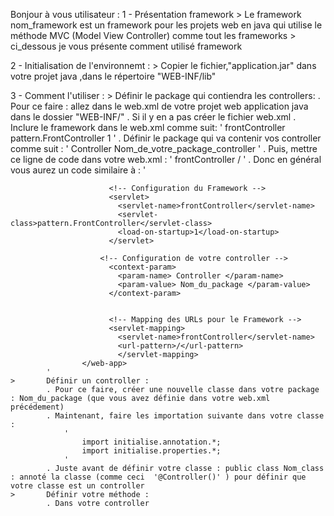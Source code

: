 Bonjour à vous utilisateur : 
1 - Présentation framework 
    > Le framework nom_framework est un framework pour les projets web en java qui utilise le méthode MVC (Model View Controller) comme tout les frameworks
    > ci_dessous je vous présente comment utilisé framework  
    
2 - Initialisation de l'environnemt : 
    > Copier le fichier,"application.jar" dans votre projet java ,dans le répertoire "WEB-INF/lib"
    
3 - Comment l'utiliser : 
    >   Définir le package qui contiendra les controllers: 
        . Pour ce faire : allez dans le web.xml de votre projet web application java dans le dossier "WEB-INF/"
        . Si il y en a pas créer le fichier web.xml 
        . Inclure le framework dans le web.xml comme suit: 
            '
              <servlet>
                <servlet-name>frontController</servlet-name>
                <servlet-class>pattern.FrontController</servlet-class>
                <load-on-startup>1</load-on-startup>
              </servlet> 
              '
        . Définir le package qui va contenir vos controller comme suit : 
            '
                <context-param>
                    <param-name> Controller </param-name>
                    <param-value> Nom_de_votre_package_controller </param-value>
                </context-param>
            '
        . Puis, mettre ce ligne de code dans votre web.xml : 
            '
                <servlet-mapping>
                    <servlet-name>frontController</servlet-name>
                    <url-pattern>/</url-pattern>
                </servlet-mapping>
            '
        . Donc en général vous aurez un code similaire à : 
            '
                <?xml version="1.0" encoding="UTF-8"?>
                    <web-app xmlns="http://xmlns.jcp.org/xml/ns/javaee"
                         xmlns:xsi="http://www.w3.org/2001/XMLSchema-instance"
                         xsi:schemaLocation="http://xmlns.jcp.org/xml/ns/javaee
                                 http://xmlns.jcp.org/xml/ns/javaee/web-app_4_0.xsd"
                             version="4.0">

                          <!-- Configuration du Framework -->
                          <servlet>
                            <servlet-name>frontController</servlet-name>
                            <servlet-class>pattern.FrontController</servlet-class>
                            <load-on-startup>1</load-on-startup>
                          </servlet>

                        <!-- Configuration de votre controller -->
                          <context-param>
                            <param-name> Controller </param-name>
                            <param-value> Nom_du_package </param-value>
                          </context-param>


                          <!-- Mapping des URLs pour le Framework -->
                          <servlet-mapping>
                            <servlet-name>frontController</servlet-name>
                            <url-pattern>/</url-pattern>
                            </servlet-mapping>
                    </web-app>
            '
    >       Définir un controller : 
            . Pour ce faire, créer une nouvelle classe dans votre package : Nom_du_package (que vous avez définie dans votre web.xml précédement)
            . Maintenant, faire les importation suivante dans votre classe : 
                '
                    import initialise.annotation.*;
                    import initialise.properties.*;
                '
            . Juste avant de définir votre classe : public class Nom_class : annoté la classe (comme ceci  '@Controller()' ) pour définir que votre classe est un controller 
    >       Définir votre méthode : 
            . Dans votre controller 
